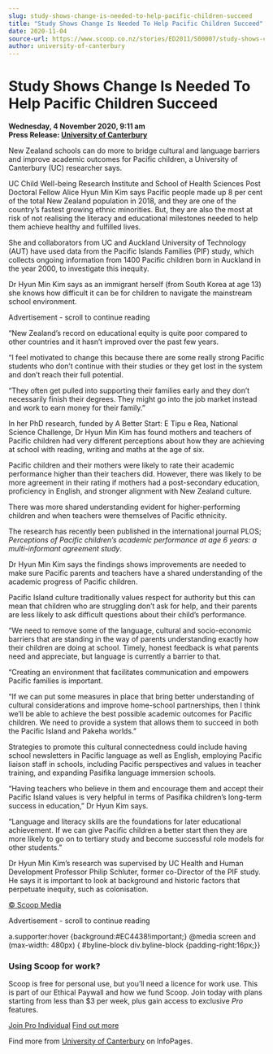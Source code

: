 ```yaml
---
slug: study-shows-change-is-needed-to-help-pacific-children-succeed
title: "Study Shows Change Is Needed To Help Pacific Children Succeed"
date: 2020-11-04
source-url: https://www.scoop.co.nz/stories/ED2011/S00007/study-shows-change-is-needed-to-help-pacific-children-succeed.htm
author: university-of-canterbury
---
```

Study Shows Change Is Needed To Help Pacific Children Succeed
=============================================================

**Wednesday, 4 November 2020, 9:11 am**  
**Press Release: [University of Canterbury](https://info.scoop.co.nz/University_of_Canterbury)**

New Zealand schools can do more to bridge cultural and language barriers and improve academic outcomes for Pacific children, a University of Canterbury (UC) researcher says.

UC Child Well-being Research Institute and School of Health Sciences Post Doctoral Fellow Alice Hyun Min Kim says Pacific people made up 8 per cent of the total New Zealand population in 2018, and they are one of the country’s fastest growing ethnic minorities. But, they are also the most at risk of not realising the literacy and educational milestones needed to help them achieve healthy and fulfilled lives.

She and collaborators from UC and Auckland University of Technology (AUT) have used data from the Pacific Islands Families (PIF) study, which collects ongoing information from 1400 Pacific children born in Auckland in the year 2000, to investigate this inequity.

Dr Hyun Min Kim says as an immigrant herself (from South Korea at age 13) she knows how difficult it can be for children to navigate the mainstream school environment.

Advertisement - scroll to continue reading





“New Zealand’s record on educational equity is quite poor compared to other countries and it hasn’t improved over the past few years.

“I feel motivated to change this because there are some really strong Pacific students who don’t continue with their studies or they get lost in the system and don’t reach their full potential.

“They often get pulled into supporting their families early and they don’t necessarily finish their degrees. They might go into the job market instead and work to earn money for their family.”

In her PhD research, funded by A Better Start: E Tipu e Rea, National Science Challenge, Dr Hyun Min Kim has found mothers and teachers of Pacific children had very different perceptions about how they are achieving at school with reading, writing and maths at the age of six.

Pacific children and their mothers were likely to rate their academic performance higher than their teachers did. However, there was likely to be more agreement in their rating if mothers had a post-secondary education, proficiency in English, and stronger alignment with New Zealand culture.

There was more shared understanding evident for higher-performing children and when teachers were themselves of Pacific ethnicity.

The research has recently been published in the international journal PLOS; _Perceptions of Pacific children’s academic performance at age 6 years: a multi-informant agreement study_.

Dr Hyun Min Kim says the findings shows improvements are needed to make sure Pacific parents and teachers have a shared understanding of the academic progress of Pacific children.

Pacific Island culture traditionally values respect for authority but this can mean that children who are struggling don’t ask for help, and their parents are less likely to ask difficult questions about their child’s performance.

“We need to remove some of the language, cultural and socio-economic barriers that are standing in the way of parents understanding exactly how their children are doing at school. Timely, honest feedback is what parents need and appreciate, but language is currently a barrier to that.

“Creating an environment that facilitates communication and empowers Pacific families is important.

“If we can put some measures in place that bring better understanding of cultural considerations and improve home-school partnerships, then I think we’ll be able to achieve the best possible academic outcomes for Pacific children. We need to provide a system that allows them to succeed in both the Pacific Island and Pakeha worlds.”

Strategies to promote this cultural connectedness could include having school newsletters in Pacific language as well as English, employing Pacific liaison staff in schools, including Pacific perspectives and values in teacher training, and expanding Pasifika language immersion schools.

“Having teachers who believe in them and encourage them and accept their Pacific Island values is very helpful in terms of Pasifika children’s long-term success in education,” Dr Hyun Kim says.

“Language and literacy skills are the foundations for later educational achievement. If we can give Pacific children a better start then they are more likely to go on to tertiary study and become successful role models for other students.”

Dr Hyun Min Kim’s research was supervised by UC Health and Human Development Professor Philip Schluter, former co-Director of the PIF study. He says it is important to look at background and historic factors that perpetuate inequity, such as colonisation.

[© Scoop Media](http://www.scoop.co.nz/about/terms.html)  

Advertisement - scroll to continue reading



a.supporter:hover {background:#EC4438!important;} @media screen and (max-width: 480px) { #byline-block div.byline-block {padding-right:16px;}}

### Using Scoop for work?

Scoop is free for personal use, but you’ll need a licence for work use. This is part of our Ethical Paywall and how we fund Scoop. Join today with plans starting from less than $3 per week, plus gain access to exclusive _Pro_ features.  
  
[Join Pro Individual](https://pro.scoop.co.nz/Individual/?from=ProIn24) [Find out more](https://pro.scoop.co.nz/using-scoop-for-work/?from=ProIn24)

Find more from [University of Canterbury](https://info.scoop.co.nz/University_of_Canterbury) on InfoPages.